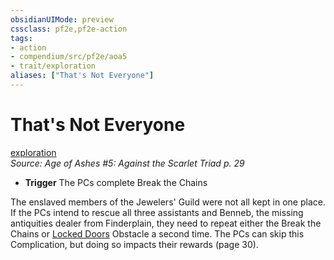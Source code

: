```yaml
---
obsidianUIMode: preview
cssclass: pf2e,pf2e-action
tags:
- action
- compendium/src/pf2e/aoa5
- trait/exploration
aliases: ["That's Not Everyone"]
---
```

# That's Not Everyone
[exploration](rules/traits/exploration.md)  
*Source: Age of Ashes #5: Against the Scarlet Triad p. 29*  

- **Trigger** The PCs complete Break the Chains

The enslaved members of the Jewelers' Guild were not all kept in one place. If the PCs intend to rescue all three assistants and Benneb, the missing antiquities dealer from Finderplain, they need to repeat either the Break the Chains or [Locked Doors](rules/actions/locked-doors-aoa5.md) Obstacle a second time. The PCs can skip this Complication, but doing so impacts their rewards (page 30).